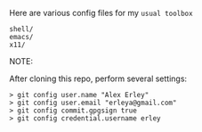 Here are various config files for my `usual toolbox`

    shell/
    emacs/
    x11/

NOTE:

After cloning this repo, perform several settings:

    > git config user.name "Alex Erley"
    > git config user.email "erleya@gmail.com"
    > git config commit.gpgsign true
    > git config credential.username erley

